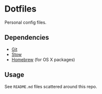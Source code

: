 # Dotfiles

Personal config files.

## Dependencies

- [Git](https://git-scm.com/)
- [Stow](https://www.gnu.org/software/stow/)
- [Homebrew](https://brew.sh/) (for OS X packages)

## Usage

See `README.md` files scattered around this repo.
